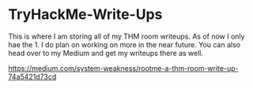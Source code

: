 # TryHackMe-Write-Ups


This is where I am storing all of my THM room writeups. As of now I only hae the 1. I do plan on working on more in the near future. You can also head over to my Medium and get my writeups there as well. 

https://medium.com/system-weakness/rootme-a-thm-room-write-up-74a5421d73cd
